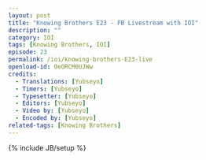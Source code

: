 ```yaml
---
layout: post
title: "Knowing Brothers E23 - FB Livestream with IOI"
description: ""
category: IOI
tags: [Knowing Brothers, IOI]
episode: 23
permalink: /ioi/knowing-brothers-E23-live
openload-id: 0eORCM0UJWw
credits:
  - Translations: [Yubseyo]
  - Timers: [Yubseyo]
  - Typesetter: [Yubseyo]
  - Editors: [Yubseyo]
  - Video by: [Yubseyo]
  - Encoded by: [Yubseyo]
related-tags: [Knowing Brothers]
---
```

{% include JB/setup %}
